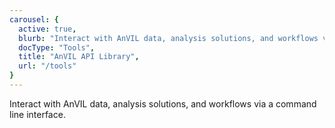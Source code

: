 ```yaml
---
carousel: {
  active: true,
  blurb: "Interact with AnVIL data, analysis solutions, and workflows via a command line interface.",
  docType: "Tools",
  title: "AnVIL API Library",
  url: "/tools"
}
---
```

Interact with AnVIL data, analysis solutions, and workflows via a command line interface.
